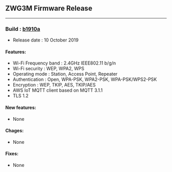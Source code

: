 ## ZWG3M Firmware Release
---


### Build : [b1910a](/firmware/b1910a.bin)

- Release date : 10 October 2019

#### Features:

- Wi-Fi Frequency band : 2.4GHz IEEE802.11 b/g/n
- Wi-Fi security : WEP, WPA2, WPS
- Operating mode : Station, Access Point, Repeater
- Authentication : Open, WPA-PSK, WPA2-PSK, WPA-PSK/WPS2-PSK
- Encryption : WEP, TKIP, AES, TKIP/AES
- AWS IoT MQTT client based on MQTT 3.1.1
- TLS 1.2

#### New features:

- None

#### Chages:

- None

#### Fixes:

- None

